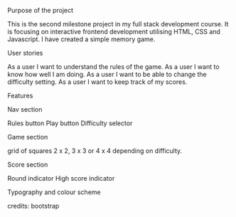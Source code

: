 Purpose of the project

This is the second milestone project in my full stack development course. It is focusing on interactive frontend development utilising HTML, CSS and Javascript. I have created a simple memory game.

User stories

As a user I want to understand the rules of the game.
As a user I want to know how well I am doing.
As a user I want to be able to change the difficulty setting. 
As a user I want to keep track of my scores.

Features

Nav section

Rules button
Play button
Difficulty selector
		
Game section

grid of squares 2 x 2, 3 x 3 or 4 x 4 depending on difficulty.

Score section

Round indicator
High score indicator 	

Typography and colour scheme 

credits: bootstrap 
